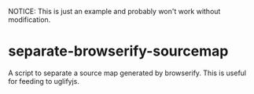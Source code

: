 NOTICE: This is just an example and probably won't work without modification.

separate-browserify-sourcemap
=============================

A script to separate a source map generated by browserify. This is useful for feeding to uglifyjs.
